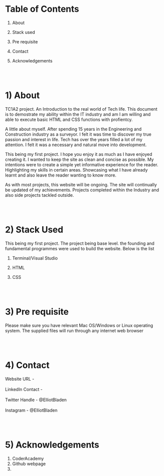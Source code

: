 # Table of Contents


1) About

2) Stack used

3) Pre requisite 

4) Contact

5) Acknowledgements 

<br></br>

# 1) About
TC1A2 project. An Introduction to the real world of Tech life. This document is to demostrate my ability within the IT industry and am I am willing and able to execute basic HTML and CSS functions with profientcy.

A little about myself. After spending 15 years in the Engineering and Construction industry as a surveyor. I felt it was time to discover my true passion and interest in life. Tech has over the years filled a lot of my attention. I felt it was a necessary and natural move into development.

This being my first project. I hope you enjoy it as much as I have enjoyed creating it. I wanted to keep the site as clean and concise as possible. My intentions were to create a simple yet informative experience for the reader. Highlighting my skills in certain areas. Showcasing what I have already learnt and also leave the reader wanting to know more.

As with most projects, this website will be ongoing. The site will continually be updated of my achievements. Projects completed within the Industry and also side projects tackled outside.

<br></br>

# 2) Stack Used

This being my first project. The project being base level. the founding and fundamental programmes were used to build the website. Below is the list

1) Terminal/Visual Studio

2) HTML

3) CSS

 <br></br>

# 3) Pre requisite 

Please make sure you have relevant Mac OS/Windows or Linux operating system. The supplied files will run through any internet web browser

  <br></br>

# 4) Contact

Website URL - 
  <br></br>
LinkedIn Contact - 
  <br></br>
Twitter Handle - @ElliotBladen
  <br></br>
Instagram - @ElliotBladen

  <br></br>

# 5) Acknowledgements
1) CoderAcademy
2) Github webpage
3)
